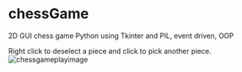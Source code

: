# chessGame
2D GUI chess game Python using Tkinter and PIL, event driven, OOP

Right click to deselect a piece and click to pick another piece. 
![chessgameplayimage](https://github.com/fruffers/chessGame/tree/master/promote)

